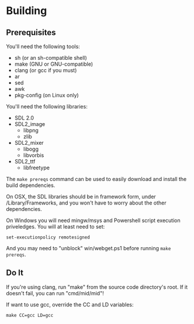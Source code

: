 Building
========

Prerequisites
-------------

You'll need the following tools:
  * sh (or an sh-compatible shell)
  * make (GNU or GNU-compatible)
  * clang (or gcc if you must)
  * ar
  * sed
  * awk
  * pkg-config (on Linux only)

You'll need the following libraries:
  * SDL 2.0
  * SDL2_image
    * libpng
    * zlib
  * SDL2_mixer
    * libogg
    * libvorbis
  * SDL2_ttf
    * libfreetype

The `make prereqs` command can be used
to easily download and install the build dependencies.

On OSX, the SDL libraries should be in framework form, under /Library/Frameworks,
and you won't have to worry about the other dependencies.

On Windows you will need mingw/msys and Powershell script execution priveledges.
You will at least need to set:

	set-executionpolicy remotesigned

And you may need to "unblock" win/webget.ps1 before running `make prereqs`.


Do It
-----

If you're using clang, run "make" from the source code directory's root.
If it doesn't fail, you can run "cmd/mid/mid"!

If want to use gcc, override the CC and LD variables:

	make CC=gcc LD=gcc
